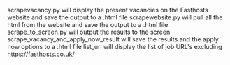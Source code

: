 scrapevacancy.py will display the present vacancies on the Fasthosts website and save the output to a .html file
scrapewebsite.py will pull all the html from the website and save the output to a .html file
scrape_to_screen.py will output the results to the screen
scrape_vacancy_and_apply_now_result will save the results and the apply now options to a .html file
list_url will display the list of job URL's excluding https://fasthosts.co.uk/
